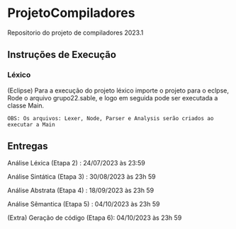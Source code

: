 # ProjetoCompiladores
Repositorio do projeto de compiladores 2023.1

## Instruções de Execução

### Léxico

(Eclipse) Para a execução do projeto léxico importe o projeto para o eclpse,
Rode o arquivo grupo22.sable, e logo em seguida pode ser executada a classe Main.

``OBS: Os arquivos: Lexer, Node, Parser e Analysis serão criados ao executar a Main``

## Entregas

Análise Léxica (Etapa 2) : 24/07/2023 às 23:59

Análise Sintática (Etapa 3) : 30/08/2023 às 23h 59

Análise Abstrata (Etapa 4) : 18/09/2023 às 23h 59

Análise Sêmantica (Etapa 5) : 04/10/2023 às 23h 59

(Extra) Geração de código (Etapa 6): 04/10/2023 às 23h 59
